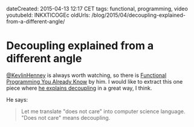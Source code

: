 dateCreated: 2015-04-13 12:17 CET
tags: functional, programming, video
youtubeId: lNKXTlCOGEc
oldUrls: /blog/2015/04/decoupling-explained-from-a-different-angle/

# Decoupling explained from a different angle

[@KevlinHenney] is always worth watching, so there is [Functional Programming You Already Know][43] by him.
I would like to extract this one piece where [he explains decoupling][44] in a great way, I think.

He says:

> Let me translate "does not care" into computer science language. "Does not care" means decoupling.

[@KevlinHenney]: https://twitter.com/kevlinhenney
[43]: https://www.youtube.com/watch?v=lNKXTlCOGEc
[44]: https://www.youtube.com/watch?v=lNKXTlCOGEc&feature=youtu.be&t=1485
